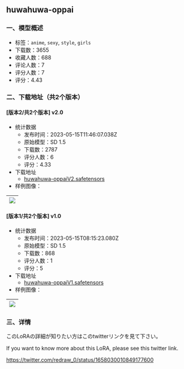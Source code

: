 ## huwahuwa-oppai
### 一、模型概述

- 标签：`anime`, `sexy`, `style`, `girls`
- 下载数：3655
- 收藏人数：688
- 评论人数：7
- 评分人数：7
- 评分：4.43

### 二、下载地址（共2个版本）

#### [版本2/共2个版本] v2.0

- 统计数据
  - 发布时间：2023-05-15T11:46:07.038Z
  - 原始模型：SD 1.5
  - 下载数：2787
  - 评分人数：6
  - 评分：4.33
- 下载地址
  - [huwahuwa-oppaiV2.safetensors](https://civitai.com/api/download/models/71175)
- 样例图像：

| <img src="https://image.civitai.com/xG1nkqKTMzGDvpLrqFT7WA/39d1af91-c231-41fd-a4cc-b70c9fa2afb1/width=450/795174.jpeg" /> |
| ---- |

#### [版本1/共2个版本] v1.0

- 统计数据
  - 发布时间：2023-05-15T08:15:23.080Z
  - 原始模型：SD 1.5
  - 下载数：868
  - 评分人数：1
  - 评分：5
- 下载地址
  - [huwahuwa-oppaiV1.safetensors](https://civitai.com/api/download/models/67003)
- 样例图像：

| <img src="https://image.civitai.com/xG1nkqKTMzGDvpLrqFT7WA/f48d0ebd-ba7e-4c7a-b333-ae637d91af88/width=450/744222.jpeg" /> |
| ---- |


### 三、详情
<p>このLoRAの詳細が知りたい方はこのtwitterリンクを見て下さい。</p><p>If you want to know more about this LoRA, please see this twitter link.</p><p><a target="_blank" rel="ugc" href="https://twitter.com/redraw_0/status/1658030010849177600">https://twitter.com/redraw_0/status/1658030010849177600</a></p>